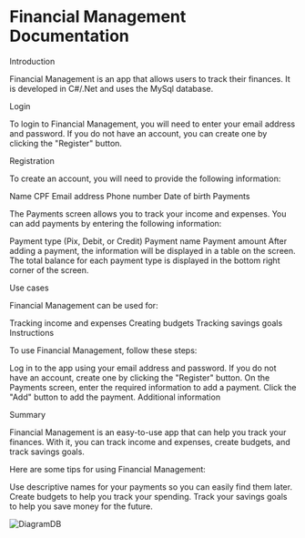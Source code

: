 # Financial Management Documentation

Introduction

Financial Management is an app that allows users to track their finances. It is developed in C#/.Net and uses the MySql database.

Login

To login to Financial Management, you will need to enter your email address and password. If you do not have an account, you can create one by clicking the "Register" button.

Registration

To create an account, you will need to provide the following information:

Name
CPF
Email address
Phone number
Date of birth
Payments

The Payments screen allows you to track your income and expenses. You can add payments by entering the following information:

Payment type (Pix, Debit, or Credit)
Payment name
Payment amount
After adding a payment, the information will be displayed in a table on the screen. The total balance for each payment type is displayed in the bottom right corner of the screen.

Use cases

Financial Management can be used for:

Tracking income and expenses
Creating budgets
Tracking savings goals
Instructions

To use Financial Management, follow these steps:

Log in to the app using your email address and password.
If you do not have an account, create one by clicking the "Register" button.
On the Payments screen, enter the required information to add a payment.
Click the "Add" button to add the payment.
Additional information

Summary

Financial Management is an easy-to-use app that can help you track your finances. With it, you can track income and expenses, create budgets, and track savings goals.

Here are some tips for using Financial Management:

Use descriptive names for your payments so you can easily find them later.
Create budgets to help you track your spending.
Track your savings goals to help you save money for the future.

![DiagramDB](https://github.com/TheDevCaio/Financial-System/assets/110746976/966a20b9-0659-4f79-a02f-1e1c40438d34)

